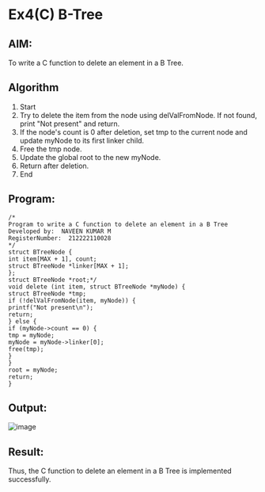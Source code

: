 # Ex4(C) B-Tree
## AIM:
To write a C function to delete an element in a B Tree.
## Algorithm
1. Start 
2. Try to delete the item from the node using delValFromNode. If not found, print "Not 
present" and return. 
3. If the node's count is 0 after deletion, set tmp to the current node and update myNode to its 
first linker child. 
4. Free the tmp node. 
5. Update the global root to the new myNode. 
6. Return after deletion. 
7. End

## Program:
```
/*
Program to write a C function to delete an element in a B Tree
Developed by:  NAVEEN KUMAR M
RegisterNumber:  212222110028
*/
struct BTreeNode { 
int item[MAX + 1], count; 
struct BTreeNode *linker[MAX + 1]; 
}; 
struct BTreeNode *root;*/ 
void delete (int item, struct BTreeNode *myNode) { 
struct BTreeNode *tmp; 
if (!delValFromNode(item, myNode)) { 
printf("Not present\n"); 
return; 
} else { 
if (myNode->count == 0) { 
tmp = myNode; 
myNode = myNode->linker[0]; 
free(tmp); 
} 
} 
root = myNode; 
return; 
} 

```

## Output:
![image](https://github.com/user-attachments/assets/18e1ffdc-9263-4e5d-aced-db107e9d59c4)




## Result:

Thus, the C function to delete an element in a B Tree is implemented successfully.
